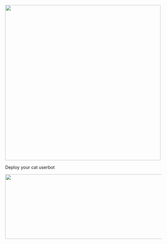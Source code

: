 
<p align="left"><a href="https://t.me/anixdev"> <img src="https://telegra.ph/file/9db38171c79a1b4710e30.png" width="500"></a></p> 



Deploy your cat userbot 



<p align="center"><a href="https://heroku.com/deploy?template=https://github.com/Anixdev/catxuserbot"> <img src="https://img.shields.io/badge/Deploy%20To%20Heroku-orange?style=for-the-badge&logo=heroku" width="520" height="208.45"/></a></p>
